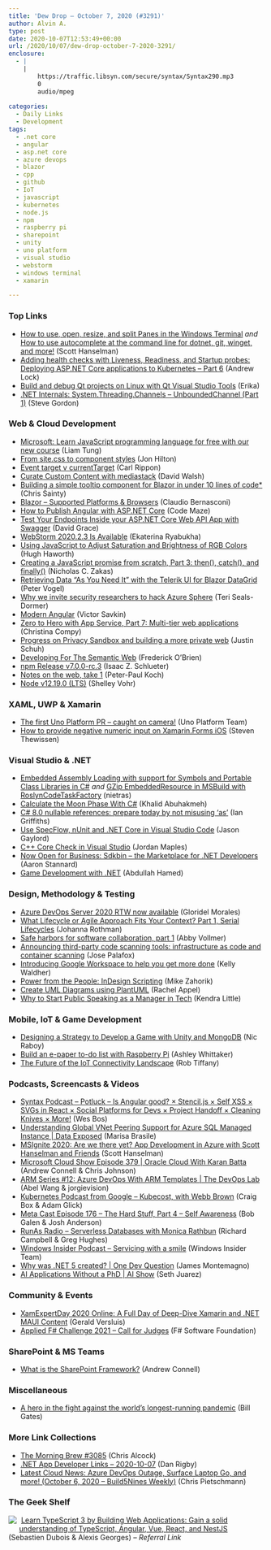 ```yaml
---
title: 'Dew Drop – October 7, 2020 (#3291)'
author: Alvin A.
type: post
date: 2020-10-07T12:53:49+00:00
url: /2020/10/07/dew-drop-october-7-2020-3291/
enclosure:
  - |
    |
        https://traffic.libsyn.com/secure/syntax/Syntax290.mp3
        0
        audio/mpeg
        
categories:
  - Daily Links
  - Development
tags:
  - .net core
  - angular
  - asp.net core
  - azure devops
  - blazor
  - cpp
  - github
  - IoT
  - javascript
  - kubernetes
  - node.js
  - npm
  - raspberry pi
  - sharepoint
  - unity
  - uno platform
  - visual studio
  - webstorm
  - windows terminal
  - xamarin

---
```

### <a name="top"></a>Top Links

  * <a href="http://feeds.hanselman.com/~/636501460/0/scotthanselman~How-to-use-open-resize-and-split-Panes-in-the-Windows-Terminal.aspx" target="_blank" rel="noopener noreferrer">How to use, open, resize, and split Panes in the Windows Terminal</a> _and_ <a href="http://feeds.hanselman.com/~/636502506/0/scotthanselman~How-to-use-autocomplete-at-the-command-line-for-dotnet-git-winget-and-more.aspx" target="_blank" rel="noopener noreferrer">How to use autocomplete at the command line for dotnet, git, winget, and more!</a> (Scott Hanselman)
  * <a href="https://andrewlock.net/deploying-asp-net-core-applications-to-kubernetes-part-6-adding-health-checks-with-liveness-readiness-and-startup-probes/" target="_blank" rel="noopener noreferrer">Adding health checks with Liveness, Readiness, and Startup probes: Deploying ASP.NET Core applications to Kubernetes &#8211; Part 6</a> (Andrew Lock)
  * <a href="https://devblogs.microsoft.com/cppblog/build-and-debug-qt-projects-on-linux-with-qt-visual-studio-tools/?WT.mc_id=DOP-MVP-4025064" target="_blank" rel="noopener noreferrer">Build and debug Qt projects on Linux with Qt Visual Studio Tools</a> (Erika)
  * <a href="https://www.stevejgordon.co.uk/dotnet-internals-system-threading-channels-unboundedchannel-part-1" target="_blank" rel="noopener noreferrer">.NET Internals: System.Threading.Channels – UnboundedChannel (Part 1)</a> (Steve Gordon)



### <a name="web"></a>Web & Cloud Development

  * <a href="https://www.zdnet.com/article/microsoft-learn-javascript-programming-language-for-free-with-our-new-course/#ftag=RSSbaffb68" target="_blank" rel="noopener noreferrer">Microsoft: Learn JavaScript programming language for free with our new course</a> (Liam Tung)
  * <a href="https://jonhilton.net/blazor-css-isolation/" target="_blank" rel="noopener noreferrer">From site.css to component styles</a> (Jon Hilton)
  * <a href="https://www.carlrippon.com/event-target-v-current-target/" target="_blank" rel="noopener noreferrer">Event target v currentTarget</a> (Carl Rippon)
  * <a href="https://davidwalsh.name/mediastack" target="_blank" rel="noopener noreferrer">Curate Custom Content with mediastack</a> (David Walsh)
  * <a href="https://chrissainty.com/building-a-simple-tooltip-component-for-blazor-in-under-10-lines-of-code/" target="_blank" rel="noopener noreferrer">Building a simple tooltip component for Blazor in under 10 lines of code*</a> (Chris Sainty)
  * <a href="https://www.claudiobernasconi.ch/2020/10/07/blazor-supported-platforms-and-browsers/" target="_blank" rel="noopener noreferrer">Blazor – Supported Platforms & Browsers</a> (Claudio Bernasconi)
  * <a href="https://code-maze.com/how-to-publish-angular-with-aspnet/" target="_blank" rel="noopener noreferrer">How to Publish Angular with ASP.NET Core</a> (Code Maze)
  * <a href="https://www.roundthecode.com/dotnet/api/test-your-endpoints-inside-your-asp-net-core-web-api-app-with-swagger" target="_blank" rel="noopener noreferrer">Test Your Endpoints Inside your ASP.NET Core Web API App with Swagger</a> (David Grace)
  * <a href="https://blog.jetbrains.com/webstorm/2020/10/webstorm-2020-2-3/" target="_blank" rel="noopener noreferrer">WebStorm 2020.2.3 Is Available</a> (Ekaterina Ryabukha)
  * <a href="https://css-tricks.com/using-javascript-to-adjust-saturation-and-brightness-of-rgb-colors/" target="_blank" rel="noopener noreferrer">Using JavaScript to Adjust Saturation and Brightness of RGB Colors</a> (Hugh Haworth)
  * <a href="https://humanwhocodes.com/blog/2020/10/creating-javascript-promise-from-scratch-then-catch-finally/" target="_blank" rel="noopener noreferrer">Creating a JavaScript promise from scratch, Part 3: then(), catch(), and finally()</a> (Nicholas C. Zakas)
  * <a href="https://www.telerik.com/blogs/retrieving-data-as-you-need-it-telerik-ui-for-blazor-datagrid" target="_blank" rel="noopener noreferrer">Retrieving Data &#8220;As You Need It&#8221; with the Telerik UI for Blazor DataGrid</a> (Peter Vogel)
  * <a href="https://www.microsoft.com/security/blog/2020/10/06/why-we-invite-security-researchers-to-hack-azure-sphere/" target="_blank" rel="noopener noreferrer">Why we invite security researchers to hack Azure Sphere</a> (Teri Seals-Dormer)
  * <a href="https://blog.nrwl.io/modern-angular-39b3f360f3d9?source=rss-76fc1db4149b------2" target="_blank" rel="noopener noreferrer">Modern Angular</a> (Victor Savkin)
  * <a href="https://techcommunity.microsoft.com/t5/apps-on-azure/zero-to-hero-with-app-service-part-7-multi-tier-web-applications/ba-p/1752015?WT.mc_id=DOP-MVP-4025064" target="_blank" rel="noopener noreferrer">Zero to Hero with App Service, Part 7: Multi-tier web applications</a> (Christina Compy)
  * <a href="http://blog.chromium.org/2020/10/progress-on-privacy-sandbox-and.html" target="_blank" rel="noopener noreferrer">Progress on Privacy Sandbox and building a more private web</a> (Justin Schuh)
  * <a href="https://smashingmagazine.com/2020/10/developing-semantic-web/" target="_blank" rel="noopener noreferrer">Developing For The Semantic Web</a> (Frederick O’Brien)
  * <a href="https://blog.npmjs.org/post/631262277830574080" target="_blank" rel="noopener noreferrer">npm Release v7.0.0-rc.3</a> (Isaac Z. Schlueter)
  * <a href="http://www.quirksmode.org/blog/archives/2020/10/notes_on_the_we.html" target="_blank" rel="noopener noreferrer">Notes on the web, take 1</a> (Peter-Paul Koch)
  * <a href="https://nodejs.org/en/blog/release/v12.19.0" target="_blank" rel="noopener noreferrer">Node v12.19.0 (LTS)</a> (Shelley Vohr)



### <a name="silverlight"></a>XAML, UWP & Xamarin

  * <a href="https://platform.uno/blog/the-first-uno-platform-pr-caught-on-camera/" target="_blank" rel="noopener noreferrer">The first Uno Platform PR – caught on camera!</a> (Uno Platform Team)
  * <a href="https://www.thewissen.io/how-to-provide-negative-numeric-input-on-xamarin-forms-ios/?utm_source=rss&utm_medium=rss&utm_campaign=how-to-provide-negative-numeric-input-on-xamarin-forms-ios" target="_blank" rel="noopener noreferrer">How to provide negative numeric input on Xamarin.Forms iOS</a> (Steven Thewissen)



### <a name="dotnet"></a>Visual Studio & .NET

  * <a href="http://nietras.com/2020/10/01/embedded-assembly-loading/" target="_blank" rel="noopener noreferrer">Embedded Assembly Loading with support for Symbols and Portable Class Libraries in C#</a> _and_ <a href="https://nietras.com/2020/10/04/gzip-embeddedresource/" target="_blank" rel="noopener noreferrer">GZip EmbeddedResource in MSBuild with RoslynCodeTaskFactory</a> (nietras)
  * <a href="https://khalidabuhakmeh.com/calculate-moon-phase-with-csharp" target="_blank" rel="noopener noreferrer">Calculate the Moon Phase With C#</a> (Khalid Abuhakmeh)
  * <a href="https://endjin.com/blog/2020/10/dotnet-csharp-8-nullable-references-prepare-do-not-misuse-as-keyword.html" target="_blank" rel="noopener noreferrer">C# 8.0 nullable references: prepare today by not misusing &#8216;as&#8217;</a> (Ian Griffiths)
  * <a href="https://www.jasongaylord.com/blog/2020/10/07/setup-specflow-nunit-vscode" target="_blank" rel="noopener noreferrer">Use SpecFlow, nUnit and .NET Core in Visual Studio Code</a> (Jason Gaylord)
  * <a href="https://devblogs.microsoft.com/cppblog/c-core-check-in-visual-studio/?WT.mc_id=DOP-MVP-4025064" target="_blank" rel="noopener noreferrer">C++ Core Check in Visual Studio</a> (Jordan Maples)
  * <a href="https://petabridge.com/blog/introducing-sdkbin/" target="_blank" rel="noopener noreferrer">Now Open for Business: Sdkbin &#8211; the Marketplace for .NET Developers</a> (Aaron Stannard)
  * <a href="https://devblogs.microsoft.com/dotnet/game-development-with-net/?WT.mc_id=DOP-MVP-4025064" target="_blank" rel="noopener noreferrer">Game Development with .NET</a> (Abdullah Hamed)



### <a name="design"></a>Design, Methodology & Testing

  * <a href="https://devblogs.microsoft.com/devops/azure-devops-server-2020-rtw-now-available/?WT.mc_id=DOP-MVP-4025064" target="_blank" rel="noopener noreferrer">Azure DevOps Server 2020 RTW now available</a> (Gloridel Morales)
  * <a href="http://feedproxy.google.com/~r/ManagingProductDevelopment/~3/lR2UaVkOxto/" target="_blank" rel="noopener noreferrer">What Lifecycle or Agile Approach Fits Your Context? Part 1, Serial Lifecycles</a> (Johanna Rothman)
  * <a href="https://github.blog/2020-10-06-safe-harbors-for-software-collaboration-part-1/" target="_blank" rel="noopener noreferrer">Safe harbors for software collaboration, part 1</a> (Abby Vollmer)
  * <a href="https://github.blog/2020-10-07-announcing-third-party-code-scanning-tools-infrastructure-as-code-and-container-scanning/" target="_blank" rel="noopener noreferrer">Announcing third-party code scanning tools: infrastructure as code and container scanning</a> (Jose Palafox)
  * <a href="https://blog.google/products/workspace/introducing-google-workspace-help-you-get-more-done/" target="_blank" rel="noopener noreferrer">Introducing Google Workspace to help you get more done</a> (Kelly Waldher)
  * <a href="https://medium.com/adobetech/make-yourself-a-power-user-indesign-scripting-9ecb8c50be72?source=rss----9342990108af---4" target="_blank" rel="noopener noreferrer">Power from the People: InDesign Scripting</a> (Mike Zahorik)
  * <a href="https://blog.jetbrains.com/dotnet/2020/10/06/create-uml-diagrams-using-plantuml/" target="_blank" rel="noopener noreferrer">Create UML Diagrams using PlantUML</a> (Rachel Appel)
  * <a href="https://www.red-gate.com/blog/why-to-start-public-speaking-as-a-manager-in-tech" target="_blank" rel="noopener noreferrer">Why to Start Public Speaking as a Manager in Tech</a> (Kendra Little)



### <a name="mobile"></a>Mobile, IoT & Game Development

  * <a href="https://www.thepolyglotdeveloper.com/2020/10/designing-strategy-develop-game-unity-mongodb/" target="_blank" rel="noopener noreferrer">Designing a Strategy to Develop a Game with Unity and MongoDB</a> (Nic Raboy)
  * <a href="https://www.raspberrypi.org/blog/build-an-e-paper-to-do-list-with-raspberry-pi/" target="_blank" rel="noopener noreferrer">Build an e-paper to-do list with Raspberry Pi</a> (Ashley Whittaker)
  * <a href="https://robtiffany.com/the-future-of-the-iot-connectivity-landscape/" target="_blank" rel="noopener noreferrer">The Future of the IoT Connectivity Landscape</a> (Rob Tiffany)



### <a name="podcasts"></a>Podcasts, Screencasts & Videos

  * <a href="https://traffic.libsyn.com/secure/syntax/Syntax290.mp3" target="_blank" rel="noopener noreferrer">Syntax Podcast &#8211; Potluck &#8211; Is Angular good? × Stencil.js × Self XSS × SVGs in React × Social Platforms for Devs × Project Handoff × Cleaning Knives × More!</a> (Wes Bos)
  * <a href="https://channel9.msdn.com/Shows/Data-Exposed/Understanding-Global-VNet-Peering-Support-for-Azure-SQL-Managed-Instance?WT.mc_id=DOP-MVP-4025064" target="_blank" rel="noopener noreferrer">Understanding Global VNet Peering Support for Azure SQL Managed Instance | Data Exposed</a> (Marisa Brasile)
  * <a href="http://www.youtube.com/watch?v=0oLZPgbKvmc" target="_blank" rel="noopener noreferrer">MSIgnite 2020: Are we there yet? App Development in Azure with Scott Hanselman and Friends</a> (Scott Hanselman)
  * <a href="http://feeds.microsoftcloudshow.com/~r/microsoftcloudshowepisodes/~3/UmiEHV-ZkRk/" target="_blank" rel="noopener noreferrer">Microsoft Cloud Show Episode 379 | Oracle Cloud With Karan Batta</a> (Andrew Connell & Chris Johnson)
  * <a href="https://channel9.msdn.com/Shows/DevOps-Lab/ARM-Series-12-Azure-DevOps-With-ARM-Templates?WT.mc_id=DOP-MVP-4025064" target="_blank" rel="noopener noreferrer">ARM Series #12: Azure DevOps With ARM Templates | The DevOps Lab</a> (Abel Wang & jorgievision)
  * <a href="https://kubernetespodcast.com/episode/124-kubecost/" target="_blank" rel="noopener noreferrer">Kubernetes Podcast from Google &#8211; Kubecost, with Webb Brown</a> (Craig Box & Adam Glick)
  * <a href="https://www.meta-cast.com/episode/episode-176-the-hard-stuff-part-4-self-awareness" target="_blank" rel="noopener noreferrer">Meta Cast Episode 176 &#8211; The Hard Stuff, Part 4 &#8211; Self Awareness</a> (Bob Galen & Josh Anderson)
  * <a href="http://feedproxy.google.com/~r/RunaAsRadioWma/~3/roYReDcvM9s/default.aspx" target="_blank" rel="noopener noreferrer">RunAs Radio &#8211; Serverless Databases with Monica Rathbun</a> (Richard Campbell & Greg Hughes)
  * <a href="http://windowsinsider.mpsn.libsynpro.com/servicing-with-a-smile" target="_blank" rel="noopener noreferrer">Windows Insider Podcast &#8211; Servicing with a smile</a> (Windows Insider Team)
  * <a href="http://www.youtube.com/watch?v=EJ4ure3p7Cs" target="_blank" rel="noopener noreferrer">Why was .NET 5 created? | One Dev Question</a> (James Montemagno)
  * <a href="https://channel9.msdn.com/Shows/AI-Show/AI-Applications-Without-a-PhD?WT.mc_id=DOP-MVP-4025064" target="_blank" rel="noopener noreferrer">AI Applications Without a PhD | AI Show</a> (Seth Juarez)



### <a name="events"></a>Community & Events

  * <a href="https://blog.verslu.is/xamarin/xamexpertday-2020/?utm_source=rss&utm_medium=rss&utm_campaign=xamexpertday-2020" target="_blank" rel="noopener noreferrer">XamExpertDay 2020 Online: A Full Day of Deep-Dive Xamarin and .NET MAUI Content</a> (Gerald Versluis)
  * <a href="http://foundation.fsharp.org/applied_challenge_2021_call" target="_blank" rel="noopener noreferrer">Applied F# Challenge 2021 &#8211; Call for Judges</a> (F# Software Foundation)



### <a name="sp"></a>SharePoint & MS Teams

  * <a href="http://feedproxy.google.com/~r/AndrewConnell/~3/7kd3mlJxDBc/" target="_blank" rel="noopener noreferrer">What is the SharePoint Framework?</a> (Andrew Connell)



### <a name="misc"></a>Miscellaneous

  * <a href="https://www.gatesnotes.com/Health/Heroes-in-the-Field-Dr-Firdausi-Qadri" target="_blank" rel="noopener noreferrer">A hero in the fight against the world’s longest-running pandemic</a> (Bill Gates)



### <a name="links"></a>More Link Collections

  * <a href="http://feedproxy.google.com/~r/ReflectivePerspective/~3/QzLTyufzi5o/" target="_blank" rel="noopener noreferrer">The Morning Brew #3085</a> (Chris Alcock)
  * <a href="https://links.danrigby.com/2020/10/app-developer-links-2020-10-07/" target="_blank" rel="noopener noreferrer">.NET App Developer Links &#8211; 2020-10-07</a> (Dan Rigby)
  * <a href="https://build5nines.com/latest-cloud-news-azure-devops-outage-surface-laptop-go-and-more-october-6-2020-build5nines-weekly/" target="_blank" rel="noopener noreferrer">Latest Cloud News: Azure DevOps Outage, Surface Laptop Go, and more! (October 6, 2020 – Build5Nines Weekly)</a> (Chris Pietschmann)



### <a name="shelf"></a>The Geek Shelf

<img decoding="async" align="left" style="margin: 0px 5px 10px 0px; border: 0px currentcolor; border-image: none; float: left; display: inline; background-image: none;" src="https://m.media-amazon.com/images/I/71m0+mgnQIL._AC_UY218_.jpg" border="0" /> &nbsp;<a href="https://www.amazon.com/Learn-TypeScript-Building-Applications-understanding/dp/1789615860/?tag=amavin-20" target="_blank" rel="noopener noreferrer">Learn TypeScript 3 by Building Web Applications: Gain a solid understanding of TypeScript, Angular, Vue, React, and NestJS</a> (Sebastien Dubois & Alexis Georges) _&#8211; Referral Link_
